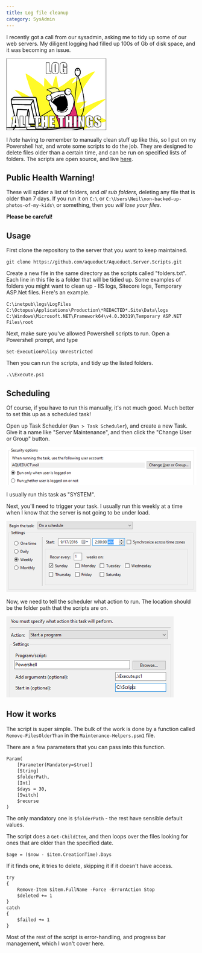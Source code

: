 ```yaml
---
title: Log file cleanup
category: SysAdmin
---
```


I recently got a call from our sysadmin, asking me to tidy up some of our web servers. My diligent logging had filled up 100s of Gb of disk space, and it was becoming an issue. 


![Log all the things](/images/posts/logging/log-all-the-things.png "Maybe I've gone overboard here?")

I _hate_ having to remember to manually clean stuff up like this, so I put on my Powershell hat, and wrote some scripts to do the job. 
They are designed to delete files older than a certain time, and can be run on specified lists of folders. The scripts are open source, and live [here](https://github.com/aqueduct/Aqueduct.Server.Scripts).

Public Health Warning!
----------------------
<div class="notice--danger">
<p>These will spider a list of folders, and <em>all sub folders</em>, deleting any file that is older than 7 days. 
If you run it on <code>C:\</code> or <code>C:\Users\Neil\non-backed-up-photos-of-my-kids\</code> or something, then you <em>will lose your files</em>.</p>
<p><strong>Please be careful!</strong></p>
</div>

Usage
-----
First clone the repository to the server that you want to keep maintained.

```
git clone https://github.com/aqueduct/Aqueduct.Server.Scripts.git
```

Create a new file in the same directory as the scripts called "folders.txt". Each line in this file is a folder that will be tidied up. Some examples of folders you might want to clean up - IIS logs, Sitecore logs, Temporary ASP.Net files. Here's an example.

```
C:\inetpub\logs\LogFiles
C:\Octopus\Applications\Production\*REDACTED*.Site\Data\logs
C:\Windows\Microsoft.NET\Framework64\v4.0.30319\Temporary ASP.NET Files\root
```

Next, make sure you've allowed Powershell scripts to run. Open a Powershell prompt, and type

```posh
Set-ExecutionPolicy Unrestricted
```

Then you can run the scripts, and tidy up the listed folders. 

```posh	
.\\Execute.ps1
```

Scheduling
----------
Of course, if you have to run this manually, it's not much good. Much better to set this up as a scheduled task!

Open up Task Scheduler (`Run > Task Scheduler`), and create a new Task.
Give it a name like "Server Maintenance", and then click the "Change User or Group" button.

![New Task](/images/posts/logging/new-task.png "Change User or Group")

I usually run this task as "SYSTEM".

Next, you'll need to trigger your task. I usually run this weekly at a time when I know that the server is not going to be under load. 

![New Task Trigger](/images/posts/logging/new-task-schedule.png "Weekly, Sunday, 2AM")

Now, we need to tell the scheduler what action to run. The location should be the folder path that the scripts are on.

![New Task Action](/images/posts/logging/new-task-action.png "Powershell .\Execute.ps1")

How it works
------------
The script is super simple. The bulk of the work is done by a function called `Remove-FilesOlderThan` in the `Maintenance-Helpers.psm1` file.

There are a few parameters that you can pass into this function.

```posh     
Param(
    [Parameter(Mandatory=$true)]
    [String] 
    $folderPath,        
    [Int] 
    $days = 30,        
    [Switch] 
    $recurse
)
```

The only mandatory one is `$folderPath` - the rest have sensible default values.

The script does a `Get-ChildItem`, and then loops over the files looking for ones that are older than the specified date. 

```posh  
$age = ($now - $item.CreationTime).Days 
```

If it finds one, it tries to delete, skipping it if it doesn't have access. 

```posh  
try
{
    Remove-Item $item.FullName -Force -ErrorAction Stop
    $deleted += 1
}
catch 
{
	$failed += 1
}
```

Most of the rest of the script is error-handling, and progress bar management, which I won't cover here. 
